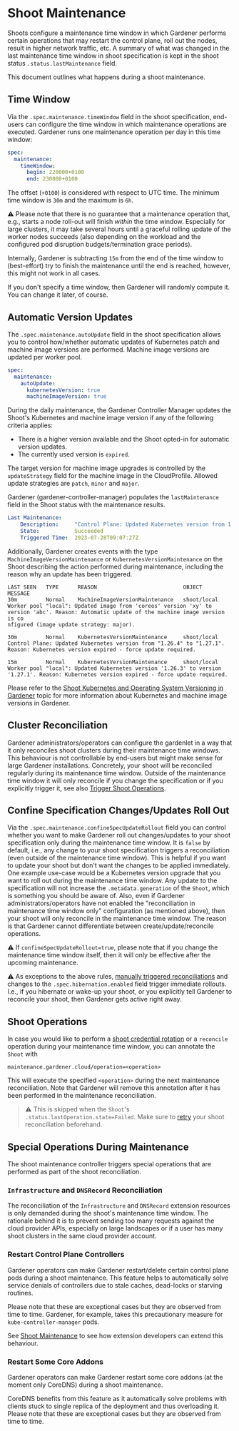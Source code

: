 # Shoot Maintenance

Shoots configure a maintenance time window in which Gardener performs certain operations that may restart the control plane, roll out the nodes, result in higher network traffic, etc. A summary of what was changed in the last maintenance time window in shoot specification is kept in the shoot status `.status.lastMaintenance` field.

This document outlines what happens during a shoot maintenance.

## Time Window

Via the `.spec.maintenance.timeWindow` field in the shoot specification, end-users can configure the time window in which maintenance operations are executed.
Gardener runs one maintenance operation per day in this time window:

```yaml
spec:
  maintenance:
    timeWindow:
      begin: 220000+0100
      end: 230000+0100
```

The offset (`+0100`) is considered with respect to UTC time.
The minimum time window is `30m` and the maximum is `6h`.

⚠️ Please note that there is no guarantee that a maintenance operation that, e.g., starts a node roll-out will finish *within* the time window.
Especially for large clusters, it may take several hours until a graceful rolling update of the worker nodes succeeds (also depending on the workload and the configured pod disruption budgets/termination grace periods).

Internally, Gardener is subtracting `15m` from the end of the time window to (best-effort) try to finish the maintenance until the end is reached, however, this might not work in all cases.

If you don't specify a time window, then Gardener will randomly compute it.
You can change it later, of course.

## Automatic Version Updates

The `.spec.maintenance.autoUpdate` field in the shoot specification allows you to control how/whether automatic updates of Kubernetes patch and machine image versions are performed.
Machine image versions are updated per worker pool.

```yaml
spec:
  maintenance:
    autoUpdate:
      kubernetesVersion: true
      machineImageVersion: true
```

During the daily maintenance, the Gardener Controller Manager updates the Shoot's Kubernetes and machine image version if any of the following criteria applies:
 - There is a higher version available and the Shoot opted-in for automatic version updates.
 - The currently used version is `expired`.

The target version for machine image upgrades is controlled by the `updateStrategy` field for the machine image in the CloudProfile. Allowed update strategies are `patch`, `minor` and `major`.

Gardener (gardener-controller-manager) populates the `lastMaintenance` field in the Shoot status with the maintenance results.

```yaml
Last Maintenance:
    Description:     "Control Plane: Updated Kubernetes version from 1.26.4 to 1.27.1. Reason: Kubernetes version expired - force update required"
    State:           Succeeded
    Triggered Time:  2023-07-28T09:07:27Z
```

Additionally, Gardener creates events with the type `MachineImageVersionMaintenance` or `KubernetesVersionMaintenance` on the Shoot describing the action performed during maintenance, including the reason why an update has been triggered.

```text
LAST SEEN   TYPE      REASON                           OBJECT          MESSAGE
30m         Normal    MachineImageVersionMaintenance   shoot/local     Worker pool "local": Updated image from 'coreos' version 'xy' to version 'abc'. Reason: Automatic update of the machine image version is co
nfigured (image update strategy: major).

30m         Normal    KubernetesVersionMaintenance     shoot/local     Control Plane: Updated Kubernetes version from "1.26.4" to "1.27.1". Reason: Kubernetes version expired - force update required.

15m         Normal    KubernetesVersionMaintenance     shoot/local     Worker pool "local": Updated Kubernetes version '1.26.3' to version '1.27.1'. Reason: Kubernetes version expired - force update required.
```

Please refer to the [Shoot Kubernetes and Operating System Versioning in Gardener](./shoot_versions.md) topic for more information about Kubernetes and machine image versions in Gardener.

## Cluster Reconciliation

Gardener administrators/operators can configure the gardenlet in a way that it only reconciles shoot clusters during their maintenance time windows.
This behaviour is not controllable by end-users but might make sense for large Gardener installations.
Concretely, your shoot will be reconciled regularly during its maintenance time window.
Outside of the maintenance time window it will only reconcile if you change the specification or if you explicitly trigger it, see also [Trigger Shoot Operations](shoot_operations.md).

## Confine Specification Changes/Updates Roll Out

Via the `.spec.maintenance.confineSpecUpdateRollout` field you can control whether you want to make Gardener roll out changes/updates to your shoot specification only during the maintenance time window.
It is `false` by default, i.e., any change to your shoot specification triggers a reconciliation (even outside of the maintenance time window).
This is helpful if you want to update your shoot but don't want the changes to be applied immediately. One example use-case would be a Kubernetes version upgrade that you want to roll out during the maintenance time window.
Any update to the specification will not increase the `.metadata.generation` of the `Shoot`, which is something you should be aware of.
Also, even if Gardener administrators/operators have not enabled the "reconciliation in maintenance time window only" configuration (as mentioned above), then your shoot will only reconcile in the maintenance time window.
The reason is that Gardener cannot differentiate between create/update/reconcile operations.

⚠️ If `confineSpecUpdateRollout=true`, please note that if you change the maintenance time window itself, then it will only be effective after the upcoming maintenance.

⚠️ As exceptions to the above rules, [manually triggered reconciliations](shoot_operations.md#immediate-reconciliation) and changes to the `.spec.hibernation.enabled` field trigger immediate rollouts.
I.e., if you hibernate or wake-up your shoot, or you explicitly tell Gardener to reconcile your shoot, then Gardener gets active right away.

## Shoot Operations

In case you would like to perform a [shoot credential rotation](shoot_operations.md#credentials-rotation-operations) or a `reconcile` operation during your maintenance time window, you can annotate the `Shoot` with

```
maintenance.gardener.cloud/operation=<operation>
```

This will execute the specified `<operation>` during the next maintenance reconciliation.
Note that Gardener will remove this annotation after it has been performed in the maintenance reconciliation. 

> ⚠️ This is skipped when the `Shoot`'s `.status.lastOperation.state=Failed`. Make sure to [retry](shoot_operations.md#retry-failed-reconciliation) your shoot reconciliation beforehand.

## Special Operations During Maintenance

The shoot maintenance controller triggers special operations that are performed as part of the shoot reconciliation.

### `Infrastructure` and `DNSRecord` Reconciliation

The reconciliation of the `Infrastructure` and `DNSRecord` extension resources is only demanded during the shoot's maintenance time window.
The rationale behind it is to prevent sending too many requests against the cloud provider APIs, especially on large landscapes or if a user has many shoot clusters in the same cloud provider account.

### Restart Control Plane Controllers

Gardener operators can make Gardener restart/delete certain control plane pods during a shoot maintenance.
This feature helps to automatically solve service denials of controllers due to stale caches, dead-locks or starving routines.

Please note that these are exceptional cases but they are observed from time to time.
Gardener, for example, takes this precautionary measure for `kube-controller-manager` pods.

See [Shoot Maintenance](../extensions/shoot-maintenance.md) to see how extension developers can extend this behaviour.

### Restart Some Core Addons

Gardener operators can make Gardener restart some core addons (at the moment only CoreDNS) during a shoot maintenance.

CoreDNS benefits from this feature as it automatically solve problems with clients stuck to single replica of the deployment and thus overloading it.
Please note that these are exceptional cases but they are observed from time to time.
